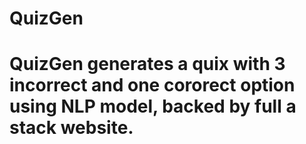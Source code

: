 # QuizGen
# QuizGen generates a quix with 3 incorrect and one cororect option using NLP model, backed by full a stack website.
